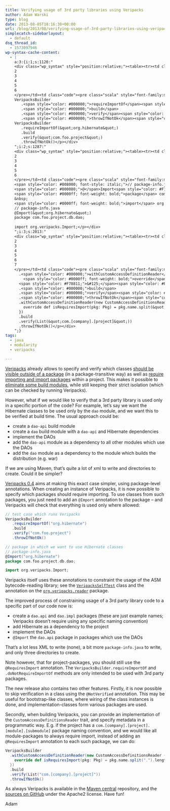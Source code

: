 ```yaml
---
title: Verifying usage of 3rd party libraries using Veripacks
author: Adam Warski
type: blog
date: 2013-08-05T18:16:38+00:00
url: /blog/2013/08/verifying-usage-of-3rd-party-libraries-using-veripacks/
simplecatch-sidebarlayout:
  - default
dsq_thread_id:
  - 1573097946
wp-syntax-cache-content:
  - |
    a:3:{i:1;s:1120:"
    <div class="wp_syntax" style="position:relative;"><table><tr><td class="line_numbers"><pre>1
    2
    3
    4
    5
    6
    </pre></td><td class="code"><pre class="scala" style="font-family:monospace;"><span style="color: #008000; font-style: italic;">// test case which runs Veripacks</span>
    VeripacksBuilder
       .<span style="color: #000000;">requireImportOf</span><span style="color: #F78811;">&#40;</span><span style="color: #6666FF;">&quot;org.hibernate&quot;</span><span style="color: #F78811;">&#41;</span>
       .<span style="color: #000000;">build</span>
       .<span style="color: #000000;">verify</span><span style="color: #F78811;">&#40;</span><span style="color: #6666FF;">&quot;com.foo.project&quot;</span><span style="color: #F78811;">&#41;</span>
       .<span style="color: #000000;">throwIfNotOk</span><span style="color: #F78811;">&#40;</span><span style="color: #F78811;">&#41;</span></pre></td></tr></table><p class="theCode" style="display:none;">// test case which runs Veripacks
    VeripacksBuilder
       .requireImportOf(&quot;org.hibernate&quot;)
       .build
       .verify(&quot;com.foo.project&quot;)
       .throwIfNotOk()</p></div>
    ";i:2;s:1287:"
    <div class="wp_syntax" style="position:relative;"><table><tr><td class="line_numbers"><pre>1
    2
    3
    4
    5
    6
    </pre></td><td class="code"><pre class="scala" style="font-family:monospace;"><span style="color: #008000; font-style: italic;">// package in which we want to use Hibernate classes</span>
    <span style="color: #008000; font-style: italic;">// package-info.java</span>
    <span style="color: #000080;">@</span>Import<span style="color: #F78811;">&#40;</span><span style="color: #6666FF;">&quot;org.hibernate&quot;</span><span style="color: #F78811;">&#41;</span>
    <span style="color: #0000ff; font-weight: bold;">package</span> com.<span style="color: #000000;">foo</span>.<span style="color: #000000;">project</span>.<span style="color: #000000;">db</span>.<span style="color: #000000;">dao</span><span style="color: #000080;">;</span>
    &nbsp;
    <span style="color: #0000ff; font-weight: bold;">import</span> org.<span style="color: #000000;">veripacks</span>.<span style="color: #000000;">Import</span><span style="color: #000080;">;</span></pre></td></tr></table><p class="theCode" style="display:none;">// package in which we want to use Hibernate classes
    // package-info.java
    @Import(&quot;org.hibernate&quot;)
    package com.foo.project.db.dao;
    
    import org.veripacks.Import;</p></div>
    ";i:3;s:2013:"
    <div class="wp_syntax" style="position:relative;"><table><tr><td class="line_numbers"><pre>1
    2
    3
    4
    5
    6
    7
    </pre></td><td class="code"><pre class="scala" style="font-family:monospace;">VeripacksBuilder
      .<span style="color: #000000;">withCustomAccessDefinitionReader</span><span style="color: #F78811;">&#40;</span><span style="color: #0000ff; font-weight: bold;">new</span> CustomAccessDefinitionsReader <span style="color: #F78811;">&#123;</span>
        <span style="color: #0000ff; font-weight: bold;">override</span> <span style="color: #0000ff; font-weight: bold;">def</span> isRequiresImport<span style="color: #F78811;">&#40;</span>pkg<span style="color: #000080;">:</span> Pkg<span style="color: #F78811;">&#41;</span> <span style="color: #000080;">=</span> pkg.<span style="color: #000000;">name</span>.<span style="color: #000000;">split</span><span style="color: #F78811;">&#40;</span><span style="color: #6666FF;">&quot;.&quot;</span><span style="color: #F78811;">&#41;</span>.<span style="color: #000000;">length</span> <span style="color: #000080;">==</span> <span style="color: #F78811;">4</span>
      <span style="color: #F78811;">&#125;</span><span style="color: #F78811;">&#41;</span>
      .<span style="color: #000000;">build</span>
      .<span style="color: #000000;">verify</span><span style="color: #F78811;">&#40;</span>List<span style="color: #F78811;">&#40;</span><span style="color: #6666FF;">&quot;com.[company].[project]&quot;</span><span style="color: #F78811;">&#41;</span><span style="color: #F78811;">&#41;</span>
      .<span style="color: #000000;">throwIfNotOk</span><span style="color: #F78811;">&#40;</span><span style="color: #F78811;">&#41;</span></pre></td></tr></table><p class="theCode" style="display:none;">VeripacksBuilder
      .withCustomAccessDefinitionReader(new CustomAccessDefinitionsReader {
        override def isRequiresImport(pkg: Pkg) = pkg.name.split(&quot;.&quot;).length == 4
      })
      .build
      .verify(List(&quot;com.[company].[project]&quot;))
      .throwIfNotOk()</p></div>
    ";}
tags:
  - java
  - modularity
  - veripacks

---
```

[Veripacks][1] already allows to specify and verify which classes [should be visible outside of a package][2] (in a package-transitive way) as well as [require importing and import packages][3] within a project. This makes it possible to [eliminate some build modules][4], while still keeping their strict isolation (which can be checked by running Veripacks).

However, what if we would like to verify that a 3rd party library is used only in a specific portion of the code? For example, let&#8217;s say we want the Hibernate classes to be used only by the `dao` module, and we want this to be verified at build time. The usual approach could be:

  * create a `dao-api` build module
  * create a `dao` build module with a `dao-api` and Hibernate dependencies
  * implement the DAOs
  * add the `dao-api` module as a dependency to all other modules which use the DAOs
  * add the `dao` module as a dependency to the module which builds the distribution (e.g. war)

If we are using Maven, that&#8217;s quite a lot of xml to write and directories to create. Could it be simpler?

[Veripacks 0.4][1] aims at making this exact case simpler, using package-level annotations. When creating an instance of Veripacks, it is now possible to specify which packages should require importing. To use classes from such packages, you just need to add an `@Import` annotation to the package &#8211; and Veripacks will check that everything is used only where allowed:
```scala
// test case which runs Veripacks
VeripacksBuilder
   .requireImportOf("org.hibernate")
   .build
   .verify("com.foo.project")
   .throwIfNotOk()
```
```scala
// package in which we want to use Hibernate classes
// package-info.java
@Import("org.hibernate")
package com.foo.project.db.dao;

import org.veripacks.Import;
```

Veripacks itself uses these annotations to constraint the usage of the ASM bytecode-reading library; see the [`VeripacksSelfTest`][5] class and the annotation on the [`org.veripacks.reader`][6] package.

The improved process of constraining usage of a 3rd party library code to a specific part of our code now is:

  * create a `dao.api` and `dao.impl` packages (these are just example names; Veripacks doesn&#8217;t require using any specific naming convention)
  * add Hibernate as a dependency to the project
  * implement the DAOs
  * `@Import` the `dao.api` package in packages which use the DAOs

That&#8217;s a lot less XML to write (none), a bit more `package-info.java` to write, and only three directories to create.

Note however, that for project-packages, you should still use the `@RequiresImport` annotation. The `VeripacksBuilder.requireImportOf` and `.doNotRequireImportOf` methods are only intended to be used with 3rd party packages.

The new release also contains two other features. Firstly, it is now possible to skip verification in a class using the `@NotVerified` annotation. This may be useful for bootstrap-like classes, where wiring of the class instances is done, and implementation-classes form various packages are used. 

Secondly, when building Veripacks, you can provide an implementation of the `CustomAccessDefinitionsReader` trait, and specify metadata in a programmatic way. E.g. if the project has a `com.[company].[project].[module].[submodule]` package naming convention, and we would like all module-packages to always require import, instead of adding an `@RequiresImport` annotation to each such package, we can do:
```scala
VeripacksBuilder
  .withCustomAccessDefinitionReader(new CustomAccessDefinitionsReader {
    override def isRequiresImport(pkg: Pkg) = pkg.name.split(".").length == 4
  })
  .build
  .verify(List("com.[company].[project]"))
  .throwIfNotOk()
```

As always Veripacks is available in the [Maven central][7] repository, and the [sources on GitHub][1] under the Apache2 license. Have fun!

Adam

 [1]: https://github.com/adamw/veripacks
 [2]: http://www.warski.org/blog/2013/01/veripacks-0-1-verify-package-specifications/
 [3]: http://www.warski.org/blog/2013/03/veripacks-0-3-importing-packages-transitively-of-course/
 [4]: http://www.warski.org/blog/2013/03/how-to-replace-a-build-module-with-veripacks/
 [5]: https://github.com/adamw/veripacks/blob/master/self-test/src/test/scala/org/veripacks/VeripacksSelfTest.scala
 [6]: https://github.com/adamw/veripacks/blob/master/verifier/src/main/scala/org/veripacks/reader/package-info.java
 [7]: http://search.maven.org/#browse%7C893935363
